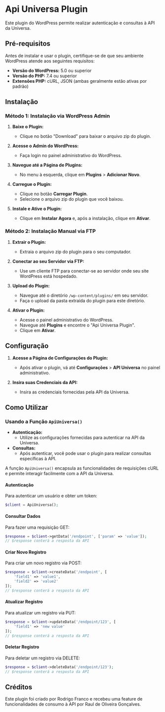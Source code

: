 # Api Universa Plugin

Este plugin do WordPress permite realizar autenticação e consultas à API da Universa.

## Pré-requisitos

Antes de instalar e usar o plugin, certifique-se de que seu ambiente WordPress atende aos seguintes requisitos:

- **Versão do WordPress:** 5.0 ou superior
- **Versão do PHP:** 7.4 ou superior
- **Extensões PHP:** cURL, JSON (ambas geralmente estão ativas por padrão)

## Instalação

### Método 1: Instalação via WordPress Admin

1. **Baixe o Plugin:**
   - Clique no botão "Download" para baixar o arquivo zip do plugin.

2. **Acesse o Admin do WordPress:**
   - Faça login no painel administrativo do WordPress.

3. **Navegue até a Página de Plugins:**
   - No menu à esquerda, clique em **Plugins** > **Adicionar Novo**.

4. **Carregue o Plugin:**
   - Clique no botão **Carregar Plugin**.
   - Selecione o arquivo zip do plugin que você baixou.

5. **Instale e Ative o Plugin:**
   - Clique em **Instalar Agora** e, após a instalação, clique em **Ativar**.

### Método 2: Instalação Manual via FTP

1. **Extrair o Plugin:**
   - Extraia o arquivo zip do plugin para o seu computador.

2. **Conectar ao seu Servidor via FTP:**
   - Use um cliente FTP para conectar-se ao servidor onde seu site WordPress está hospedado.

3. **Upload do Plugin:**
   - Navegue até o diretório `/wp-content/plugins/` em seu servidor.
   - Faça o upload da pasta extraída do plugin para este diretório.

4. **Ativar o Plugin:**
   - Acesse o painel administrativo do WordPress.
   - Navegue até **Plugins** e encontre o "Api Universa Plugin".
   - Clique em **Ativar**.

## Configuração

1. **Acesse a Página de Configurações do Plugin:**
   - Após ativar o plugin, vá até **Configurações** > **API Universa** no painel administrativo.

2. **Insira suas Credenciais da API:**
   - Insira as credenciais fornecidas pela API da Universa.

## Como Utilizar

### Usando a Função `ApiUniversa()`

- **Autenticação:**
  - Utilize as configurações fornecidas para autenticar na API da Universa.
- **Consultas:**
  - Após autenticar, você pode usar o plugin para realizar consultas específicas à API.

A função `ApiUniversa()` encapsula as funcionalidades de requisições cURL e permite interagir facilmente com a API da Universa.

#### Autenticação
Para autenticar um usuário e obter um token:

```php
$client = ApiUniversa();
```

#### Consultar Dados
Para fazer uma requisição GET:
```php
$response = $client->getData('/endpoint', ['param' => 'value']);
// $response conterá a resposta da API
```

#### Criar Novo Registro
Para criar um novo registro via POST:
```php
$response = $client->createData('/endpoint', [
    'field1' => 'value1',
    'field2' => 'value2'
]);
// $response conterá a resposta da API
```

#### Atualizar Registro
Para atualizar um registro via PUT:
```php
$response = $client->updateData('/endpoint/123', [
    'field1' => 'new value'
]);
// $response conterá a resposta da API
```

#### Deletar Registro
Para deletar um registro via DELETE:
```php
$response = $client->deleteData('/endpoint/123');
// $response conterá a resposta da API
```

## Créditos

Este plugin foi criado por Rodrigo Franco e recebeu uma feature de funcionalidades de consumo à API por Raul de Oliveira Gonçalves.